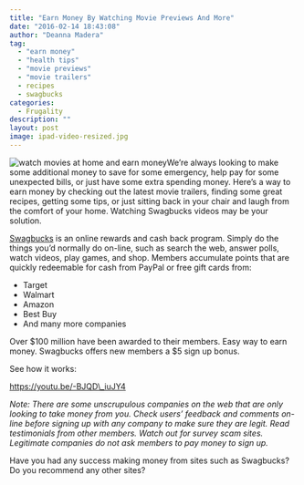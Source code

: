 ```yaml
---
title: "Earn Money By Watching Movie Previews And More"
date: "2016-02-14 18:43:08"
author: "Deanna Madera"
tag:
  - "earn money"
  - "health tips"
  - "movie previews"
  - "movie trailers"
  - recipes
  - swagbucks
categories:
  - Frugality
description: ""
layout: post
image: ipad-video-resized.jpg
---
```


![watch movies at home and earn money](http://moderntips.com/wp-content/uploads/2015/11/ipad-video-resized.jpg)We’re always looking to make some additional money to save for some emergency, help pay for some unexpected bills, or just have some extra spending money. Here’s a way to earn money by checking out the latest movie trailers, finding some great recipes, getting some tips, or just sitting back in your chair and laugh from the comfort of your home. Watching Swagbucks videos may be your solution.

[Swagbucks](http://www.swagbucks.com/watch) is an online rewards and cash back program. Simply do the things you’d normally do on-line, such as search the web, answer polls, watch videos, play games, and shop. Members accumulate points that are quickly redeemable for cash from PayPal or free gift cards from:

- Target
- Walmart
- Amazon
- Best Buy
- And many more companies

Over $100 million have been awarded to their members. Easy way to earn money. Swagbucks offers new members a $5 sign up bonus.

See how it works:

https://youtu.be/-BJQD\_iuJY4

_Note: There are some unscrupulous companies on the web that are only looking to take money from you. Check users’ feedback and comments on-line before signing up with any company to make sure they are legit._ _Read testimonials from other members. Watch out for survey scam sites. Legitimate companies do not ask members to pay money to sign up._

Have you had any success making money from sites such as Swagbucks? Do you recommend any other sites?
